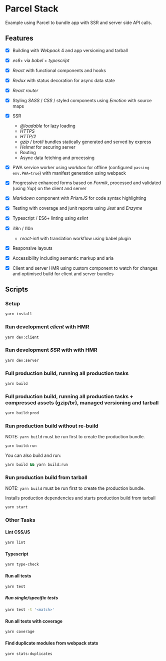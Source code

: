 # Parcel Stack

Example using Parcel to bundle app with SSR and server side API calls.

## Features

- [X] Building with *Webpack* 4 and app versioning and tarball
- [X] *es6*+ via *babel* + *typescript*
- [X] *React* with functional components and hooks
- [X] *Redux* with status decoration for async data state
- [X] *React router*
- [X] Styling *SASS* / *CSS* / styled components using *Emotion* with source maps
- [X] SSR
    * *@loadable* for lazy loading
    * *HTTPS*
    * *HTTP/2*
    * *gzip* / *brotli* bundles statically generated and served by express
    * *Helmet* for securing server
    * Routing
    * Async data fetching and processing
- [X] PWA service worker using *workbox* for offline (configured ```passing env.PWA=true```) with manifest generation using webpack
- [X] Progressive enhanced forms based on *Formik*, processed and validated (using *Yup*) on the client and server
- [X] *Markdown* component with *PrismJS* for code syntax highlighting
- [X] Testing with coverage and junit reports using *Jest* and *Enzyme*
- [X] Typescript / ES6+ linting using *eslint*
- [X] i18n / l10n
    * *react-intl* with translation workflow using babel plugin
- [X] Responsive layouts
- [X] Accessibility including semantic markup and aria
- [X] Client and server HMR using custom component to watch for changes and optimised build for client and server bundles






## Scripts

### Setup

```bash
yarn install
```


### Run development *client* with HMR

```bash
yarn dev:client
```


### Run development _SSR_ with with HMR

```bash
yarn dev:server
```


### Full production build, running all production tasks

```bash
yarn build
```


### Full production build, running all production tasks + compressed assets (gzip/br), managed versioning and tarball

```bash
yarn build:prod
```


### Run production build without re-build

NOTE: ```yarn build``` must be run first to create the production bundle.

```bash
yarn build:run
```

You can also build and run:

```bash
yarn build && yarn build:run
```


### Run production build from tarball

NOTE: ```yarn build``` must be run first to create the production bundle.

Installs production dependencies and starts production build from tarball

```bash
yarn start
```

### Other Tasks

#### Lint CSS/JS

```bash
yarn lint
```


#### Typescript

```bash
yarn type-check
```


#### Run all tests

```bash
yarn test
```

##### Run single/specific tests

```bash
yarn test -t '<match>'
```


#### Run all tests with coverage

```bash
yarn coverage
```


#### Find duplicate modules from webpack stats

```bash
yarn stats:duplicates
```
